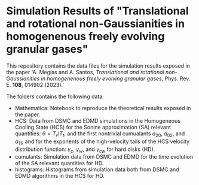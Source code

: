 # Simulation Results of "Translational and rotational non-Gaussianities in homogenenous freely evolving granular gases"

This repository contains the data files for the simulation results exposed in the paper 'A. Megías and A. Santos, *Translational and rotational non-Gaussianities in homogenenous freely evolving granular gases*, Phys. Rev. E. __108__, 014902 (2023).'

The folders contains the following data:

- Mathematica: Notebook to reproduce the theoretical results exposed in the paper.
- HCS: Data from DSMC and EDMD simulations in the Homogeneous Cooling State (HCS) for the Sonine approximation (SA) relevant quantities: $\theta=T_r/T_t$, and the first nontrivial cumualants $a_{20}$, $a_{02}$, and $a_{11}$; and for the exponents of the high-velocity tails of the HCS velocity distribution function: $\gamma_c$, $\gamma_w$, and $\gamma_{cw}$ for hard disks (HD).
- cumulants: Simulation data from DSMC and EDMD for the time evolution of the SA relevant quantities for HD.
- histograms: Histograms from simulation data both from DSMC and EDMD algorithms in the HCS for HD.
